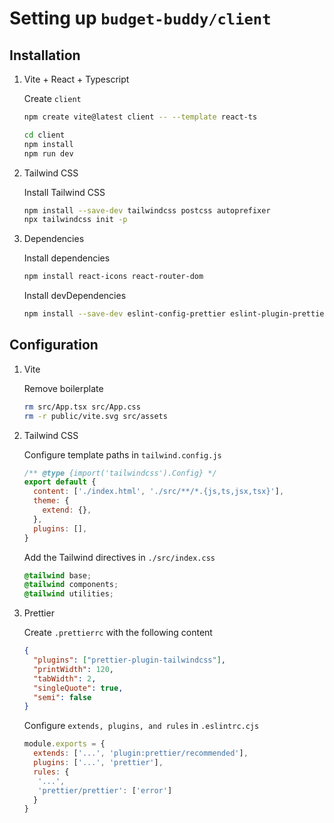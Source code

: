 # Setting up `budget-buddy/client`

## Installation

1. Vite + React + Typescript

   Create `client`

   ```bash
   npm create vite@latest client -- --template react-ts

   cd client
   npm install
   npm run dev
   ```

1. Tailwind CSS

   Install Tailwind CSS

   ```bash
   npm install --save-dev tailwindcss postcss autoprefixer
   npx tailwindcss init -p
   ```

1. Dependencies

   Install dependencies

   ```bash
   npm install react-icons react-router-dom
   ```

   Install devDependencies

   ```bash
   npm install --save-dev eslint-config-prettier eslint-plugin-prettier prettier prettier-plugin-tailwindcss
   ```

## Configuration

1. Vite

   Remove boilerplate

   ```bash
   rm src/App.tsx src/App.css
   rm -r public/vite.svg src/assets
   ```

1. Tailwind CSS

   Configure template paths in `tailwind.config.js`

   ```javascript
   /** @type {import('tailwindcss').Config} */
   export default {
     content: ['./index.html', './src/**/*.{js,ts,jsx,tsx}'],
     theme: {
       extend: {},
     },
     plugins: [],
   }
   ```

   Add the Tailwind directives in `./src/index.css`

   ```css
   @tailwind base;
   @tailwind components;
   @tailwind utilities;
   ```

1. Prettier

   Create `.prettierrc` with the following content

   ```json
   {
     "plugins": ["prettier-plugin-tailwindcss"],
     "printWidth": 120,
     "tabWidth": 2,
     "singleQuote": true,
     "semi": false
   }
   ```

   Configure `extends, plugins, and rules` in `.eslintrc.cjs`

   ```javascript
   module.exports = {
     extends: ['...', 'plugin:prettier/recommended'],
     plugins: ['...', 'prettier'],
     rules: {
      '...',
      'prettier/prettier': ['error']
     }
   }
   ```
